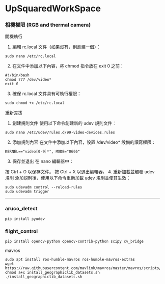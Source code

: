 # UpSquaredWorkSpace


### 相機權限 (RGB and thermal camera)
開機執行  
1. 編輯 rc.local 文件（如果沒有，則創建一個）：
```
sudo nano /etc/rc.local
```

2. 在文件中添加以下內容，將 chmod 指令放在 exit 0 之前：
```
#!/bin/bash
chmod 777 /dev/video*
exit 0
```

3. 確保 rc.local 文件具有可執行權限：
```
sudo chmod +x /etc/rc.local
```

重新差拔  
1. 創建規則文件
使用以下命令創建新的 udev 規則文件：
```
sudo nano /etc/udev/rules.d/99-video-devices.rules
```
2. 添加規則內容
在文件中添加以下內容，設置 /dev/video* 設備的讀寫權限：
```
KERNEL=="video[0-9]*", MODE="0666"
```
3. 保存並退出
在 nano 編輯器中：

按 Ctrl + O 以保存文件。
按 Ctrl + X 以退出編輯器。
4. 重新加載並觸發 udev 規則
添加規則後，使用以下命令重新加載 udev 規則並使其生效：
```
sudo udevadm control --reload-rules
sudo udevadm trigger
```

------ 


### aruco_detect
```
pip install pyudev
```


### flight_control
```
pip install opencv-python opencv-contrib-python scipy cv_bridge
```
mavros  
```
sudo apt install ros-humble-mavros ros-humble-mavros-extras
wget https://raw.githubusercontent.com/mavlink/mavros/master/mavros/scripts/install_geographiclib_datasets.sh
chmod a+x install_geographiclib_datasets.sh
./install_geographiclib_datasets.sh
```




